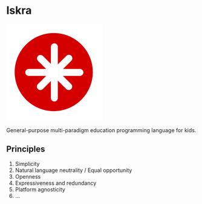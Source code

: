# Iskra
![Iskra logo](/assets/iskra-256.png?raw=true)

General-purpose multi-paradigm education programming language for kids.

## Principles
1. Simplicity
2. Natural language neutrality / Equal opportunity
3. Openness
4. Expressiveness and redundancy
5. Platform agnosticity
6. ...
